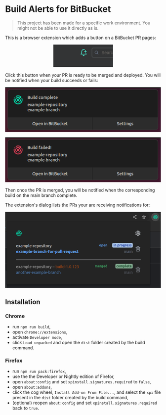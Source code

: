 # Build Alerts for BitBucket

> This project has been made for a specific work environment. You might not be able to use it directly as is.

This is a browser extension which adds a button on a BitBucket PR pages:

<div align="center">

![Alt text](res/screenshot-button-bitbucket.png)

</div>

Click this button when your PR is ready to be merged and deployed. You will be notified when your build succeeds or fails:

<div align="center">

![Alt text](res/screenshot-build-complete.png)

![Alt text](res/screenshot-build-failed.png)

</div>

Then once the PR is merged, you will be notified when the corresponding build on the main branch complete.

The extension's dialog lists the PRs your are receiving notifications for:

<div align="center">

![Alt text](res/screenshot-dialog.png)

</div>

## Installation

### Chrome

- run `npm run build`,
- open `chrome://extensions`,
- activate `Developer mode`,
- click `Load unpacked` and open the `dist` folder created by the build command.

### Firefox

- run `npm run pack:firefox`,
- use the the Developer or Nightly edition of Firefor,
- open `about:config` and set `xpinstall.signatures.required` to `false`,
- open `about:addons`,
- click the cog wheel, `Install Add-on From File...`, and select the `xpi` file present in the `dist` folder created by the build command,
- (optional) reopen `about:config` and set `xpinstall.signatures.required` back to `true`.
